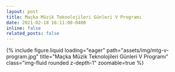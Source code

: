 ```yaml
---
layout: post
title: Maçka Müzik Teknolojileri Günleri V Programı
date: 2021-02-18 16:11:00-0400
inline: false
related_posts: false
---
```


<div class="row">
    <div class="col-sm mt-3 mt-md-0">
        {% include figure.liquid loading="eager" path="assets/img/mtg-v-program.jpg" title="Maçka Müzik Teknolojileri Günleri V Programı" class="img-fluid rounded z-depth-1" zoomable=true %}
    </div>
</div>
